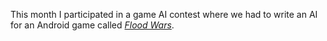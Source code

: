 This month I participated in a game AI contest where we had to write an AI for
an Android game called [*Flood
Wars*](https://play.google.com/store/apps/details?id=com.fva.flood.wars&hl=ro).
